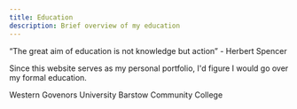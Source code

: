 ```yaml
---
title: Education
description: Brief overview of my education
---
```

“The great aim of education is not knowledge but action” - Herbert Spencer

Since this website serves as my personal portfolio, I'd figure I would go over my formal education.

Western Govenors University 
Barstow Community College
